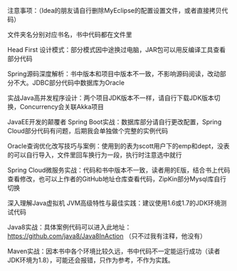 ﻿注意事项：（Idea的朋友请自行删除MyEclipse的配置设置文件，或者直接拷贝代码）

文件夹名分别对应书名，书中代码都在文件里

Head First 设计模式：部分模式因中途换过电脑，JAR包可以用反编译工具查看部分代码

Spring源码深度解析：书中版本和项目中版本不一致，不影响源码阅读，改动部分不大。JDBC部分代码中数据库为Oracle

实战Java高并发程序设计：两个项目JDK版本不一样，请自行下载JDK版本切换，Concurrency会关联Akka项目

JavaEE开发的颠覆者 Spring Boot实战：数据库部分请自行更改配置，Spring Cloud部分代码有问题，后期我会单独做个完整的实例代码

Oracle查询优化改写技巧与案例：使用到的表为scott用户下的emp和dept，没表的可以自行导入，文件里回车换行为一段，执行时注意选中就行

Spring Cloud微服务实战：代码和书中版本不一致，读者用的E版，结合书上代码查看修改，也可以上作者的GitHub地址仓库查看代码，ZipKin部分Mysql库自行切换

深入理解Java虚拟机 JVM高级特性与最佳实践：建议使用1.6或1.7的JDK环境测试代码

Java8实战：具体案例代码可以进入此地址：https://github.com/java8/Java8InAction （只不过我有注释，他没有）

Maven实战：因本书中各个环境比较久远，书中代码不一定能运行成功（读者JDK环境为1.8），可能还会报错，只作为参考，不作为实践。
